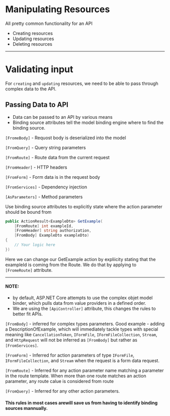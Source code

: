 ﻿# Manipulating Resources

All pretty common functionality for an API
- Creating resources
- Updating resources
- Deleting resources
---

# Validating input

For `creating` and `updating` resources, we need to be able to pass through complex data to the API.

## Passing Data to API
- Data can be passed to an API by various means
- Binding source attributes tell the model binding engine where to find the binding source.

`[FromeBody]` - Requost body is deserialized into the model

`[FromQuery]` - Query string parameters

`[FromRoute]` - Route data from the current request

`[FromHeader]` - HTTP headers

`[FromForm]` - Form data is in the request body

`[FromServices]` - Dependency injection

`[AsParameters]` - Method parameters

Use binding source attributes to explicitly state where the action parameter should be bound from

```csharp
public ActionResult<ExampleDto> GetExample(
	[FromRoute] int exampleId,
	[FromHeader] string authorization,
	[FromBody] ExampleDto exampleDto)
{
	// Your logic here
})
```

Here we can change our GetExample action by expliicity stating that the exampleId is coming from the Route.
We do that by applying to `[FromeRoute]` attribute.

---
#### NOTE: 
- by default, ASP.NET Core attempts to use the complex objet model binder, which pulls data from value providers in a defined order.
- We are using the `[ApiController]` attribute, this changes the rules to better fit APIs.

`[FromBody]` - inferred for complex types parameters. Good example - adding a DescriptionOfExample, 
which will immediately tackle types with special meaning like `CancellationToken`, `IFormFile`, `IFormFileCollection`,
`Stream`, and `HttpRequest` will not be inferred as `[FromBody]` but rather as `[FromServices]`.

`[FromForm]` - Inferred for action parameters of type `IFormFile`, `IFormFileCollection`, and `Stream` when the request is a form data request.

`[FromRoute]` - Inferred for any action parameter name matching a parameter in the route template. 
When more than one route matches an action parameter, any route calue is considered from route

`[FromQuery]` - Inferred for any other action parameters.


#### This rules in most cases arewill save us from having to identify binding sources mannually.